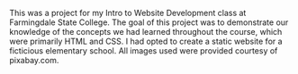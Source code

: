 This was a project for my Intro to Website Development class at Farmingdale State College. The goal of this project was to demonstrate our knowledge of
the concepts we had learned throughout the course, which were primarily HTML and CSS. I had opted to create a static website for a ficticious elementary school.
All images used were provided courtesy of pixabay.com. 
